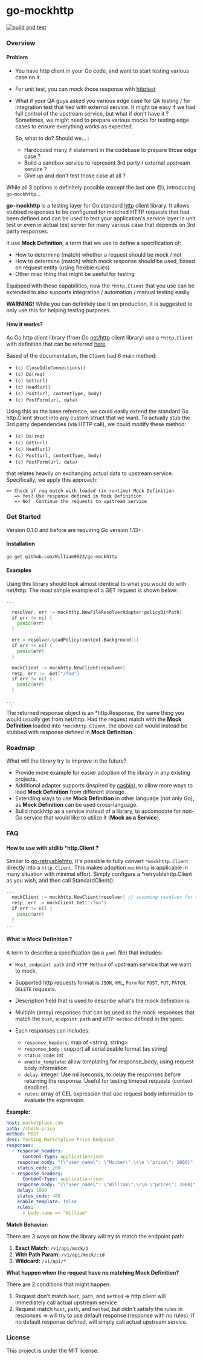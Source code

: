# go-mockhttp

[![build and test](https://github.com/William9923/go-mockhttp/actions/workflows/mockhttp.yaml/badge.svg?branch=master)](https://github.com/William9923/go-mockhttp/actions/workflows/mockhttp.yaml)

### Overview

#### Problem

- You have http client in your Go code, and want to start testing various case on it.
- For unit test, you can mock those response with [httptest](https://pkg.go.dev/net/http/httptest)
- What if your QA guys asked you various edge case for QA testing / for integration test that tied with external service.
  It might be easy if we had full control of the upstream service, but what if don't have it ?
  Sometimes, we might need to prepare various mocks for testing edge cases to ensure everything works as expected.

  So, what to do? Should we... :

  - Hardcoded many if statement in the codebase to prepare those edge case ?
  - Build a sandbox service to represent 3rd party / external upstream service ?
  - Give up and don't test those case at all ?

While all 3 options is definitely possible (except the last one 😠), introducing `go-mockhttp`...

**go-mockhttp** is a testing layer for Go standard [http](https://pkg.go.dev/net/http) client library. It allows stubbed responses to be configured for matched HTTP requests that had been defined and can be used to test your application's service layer in unit test or even in actual test server for many various case that depends on 3rd party responses.

It use **Mock Definition**, a term that we use to define a specification of:

- How to determine (match) whether a request should be mock / not
- How to determine (match) which mock response should be used, based on request entity (using flexible rules)
- Other misc thing that might be useful for testing

Equipped with these capabilities, now the `*http.Client` that you use can be extended to also supports integration / automation / manual testing easily.

**WARNING!** While you can definitely use it on production, it is suggested to only use this for helping testing purposes.

#### How it works?

As Go http client library (from Go [net/http](https://pkg.go.dev/net/http) client library) use a `*http.Client` with definition that can be referred [here](https://pkg.go.dev/net/http#Client).

Based of the documentation, the `Client` had 6 main method:

- `(c) CloseIdleConnections()`
- `(c) Do(req)`
- `(c) Get(url)`
- `(c) Head(url)`
- `(c) Post(url, contentType, body)`
- `(c) PostForm(url, data)`

Using this as the base reference, we could easily extend the standard Go http.Client struct into any custom struct that we want. To actually stub the 3rd party dependencies (via HTTP call), we could modify these method:

- `(c) Do(req)`
- `(c) Get(url)`
- `(c) Head(url)`
- `(c) Post(url, contentType, body)`
- `(c) PostForm(url, data)`

that relates heavily on exchanging actual data to upstream service. Specifically, we apply this approach:

```
=> Check if req match with loaded (in runtime) Mock Definition
   => Yes? Use response defined in Mock Definition
   => No?  Continue the requests to upstream service
```

### Get Started

Version 0.1.0 and before are requiring Go version 1.13+.

#### Installation

```bash
go get github.com/William9923/go-mockhttp
```

#### Examples

Using this library should look almost identical to what you would do with net/http. The most simple example of a GET request is shown below:

```go
...

  resolver, err := mockhttp.NewFileResolverAdapter(policyDirPath)
  if err != nil {
    panic(err)
  }

  err = resolver.LoadPolicy(context.Background())
  if err != nil {
    panic(err)
  }

  mockClient := mockhttp.NewClient(resolver)
  resp, err := .Get("/foo")
  if err != nil {
    panic(err)
  }

...
```

The returned response object is an \*http.Response, the same thing you would usually get from net/http. Had the request match with the **Mock Definition** loaded into `*mockhttp.Client`, the above call would instead be stubbed with response defined in **Mock Definition**.

### Roadmap

What will the library try to improve in the future?

- Provide more example for easier adoption of the library in any existing projects.
- Additional adapter supports (inspired by [casbin](https://casbin.org/docs/adapters)), to allow more ways to load **Mock Definition** from different storage.
- Extending ways to use **Mock Definition** in other language (not only Go), as **Mock Definition** can be used cross-language.
- Build mockhttp as a service instead of a library, to accomodate for non-Go service that would like to utilize it (**Mock as a Service**).

### FAQ

#### How to use with stdlib \*http.Client ?

Similar to [go-retryablehttp](https://github.com/hashicorp/go-retryablehttp/), It's possible to fully convert `*mockhttp.Client` directly into a `http.Client`. This makes adoption `mockhttp` is applicable in many situation with minimal effort. Simply configure a \*retryablehttp.Client as you wish, and then call StandardClient():

```go
...
  mockClient := mockhttp.NewClient(resolver) // assuming resolver for mock definition had been defined...
  resp, err := mockClient.Get("/foo")
  if err != nil {
    panic(err)
  }
...
```

#### What is Mock Definition ?

A term to describe a specification (as a `yaml` file) that includes:

- `Host`, `endpoint path` and `HTTP Method` of upstream service that we want to mock.
- Supported http requests format is `JSON`, `XML`, `Form` for `POST`, `PUT`, `PATCH`, `DELETE` requests.
- Description field that is used to describe what's the mock definition is.
- Multiple (array) responses that can be used as the mock responses that match the `host`, `endpoint path` and `HTTP method` defined in the spec.
- Each responses can includes:

  - `response_headers`: map of <string, string>
  - `response_body` : support all serializeable format (as string)
  - `status_code`: int
  - `enable_template`: allow templating for response_body, using request body information
  - `delay`: integer. Use milliseconds, to delay the responses before returning the response. Useful for testing timeout requests (context deadline).
  - `rules`: array of CEL expression that use request body information to evaluate the expression.

**Example:**

```yaml
host: marketplace.com
path: /check-price
method: POST
desc: Testing Marketplace Price Endpoint
responses:
  - response_headers:
      Content-Type: application/json
    response_body: "{\"user_name\": \"Mocker\",\r\n \"price\": 1000}"
    status_code: 200
  - response_headers:
      Content-Type: application/json
    response_body: "{\"user_name\": \"William\",\r\n \"price\": 2000}"
    delay: 1000
    status_code: 488
    enable_template: false
    rules:
      - body.name == "William"
```

**Match Behavior:**

There are 3 ways on how the library will try to match the endpoint path:

1. **Exact Match:** `/v1/api/mock/1`
2. **With Path Param:** `/v1/api/mock/:id`
3. **Wildcard:** `/v1/api/*`

**What happen when the request have no matching Mock Definition?**

There are 2 conditions that might happen:

1. Request don't match `host`, `path`, and `method` => http client will immediately call actual upstream service
2. Request match `host`, `path`, and `method`, but didn't satisfy the rules in responses => will try to use default response (response with no rules). If no default response defined, will simply call actual upstream service.

### License

This project is under the MIT license.
